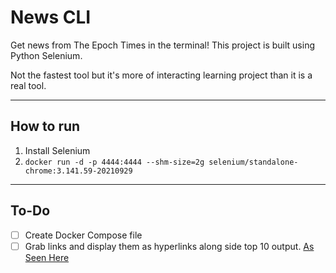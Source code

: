 # News CLI

Get news from The Epoch Times in the terminal! This project is built using Python Selenium.

Not the fastest tool but it's more of interacting learning project than it is a real tool.

---

## How to run

1. Install Selenium 
2. `docker run -d -p 4444:4444 --shm-size=2g selenium/standalone-chrome:3.141.59-20210929`

---

## To-Do

- [ ] Create Docker Compose file
- [ ] Grab links and display them as hyperlinks along side top 10 output. [As Seen Here](https://www.willmcgugan.com/blog/tech/post/real-working-hyperlinks-in-the-terminal-with-rich/)
